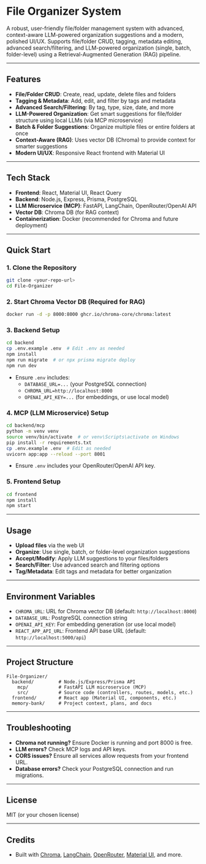 # File Organizer System

A robust, user-friendly file/folder management system with advanced, context-aware LLM-powered organization suggestions and a modern, polished UI/UX. Supports file/folder CRUD, tagging, metadata editing, advanced search/filtering, and LLM-powered organization (single, batch, folder-level) using a Retrieval-Augmented Generation (RAG) pipeline.

---

## Features
- **File/Folder CRUD**: Create, read, update, delete files and folders
- **Tagging & Metadata**: Add, edit, and filter by tags and metadata
- **Advanced Search/Filtering**: By tag, type, size, date, and more
- **LLM-Powered Organization**: Get smart suggestions for file/folder structure using local LLMs (via MCP microservice)
- **Batch & Folder Suggestions**: Organize multiple files or entire folders at once
- **Context-Aware (RAG)**: Uses vector DB (Chroma) to provide context for smarter suggestions
- **Modern UI/UX**: Responsive React frontend with Material UI

---

## Tech Stack
- **Frontend**: React, Material UI, React Query
- **Backend**: Node.js, Express, Prisma, PostgreSQL
- **LLM Microservice (MCP)**: FastAPI, LangChain, OpenRouter/OpenAI API
- **Vector DB**: Chroma DB (for RAG context)
- **Containerization**: Docker (recommended for Chroma and future deployment)

---

## Quick Start

### 1. Clone the Repository
```sh
git clone <your-repo-url>
cd File-Organizer
```

### 2. Start Chroma Vector DB (Required for RAG)
```sh
docker run -d -p 8000:8000 ghcr.io/chroma-core/chroma:latest
```

### 3. Backend Setup
```sh
cd backend
cp .env.example .env  # Edit .env as needed
npm install
npm run migrate  # or npx prisma migrate deploy
npm run dev
```
- Ensure `.env` includes:
  - `DATABASE_URL=...` (your PostgreSQL connection)
  - `CHROMA_URL=http://localhost:8000`
  - `OPENAI_API_KEY=...` (for embeddings, or use local model)

### 4. MCP (LLM Microservice) Setup
```sh
cd backend/mcp
python -m venv venv
source venv/bin/activate  # or venv\Scripts\activate on Windows
pip install -r requirements.txt
cp .env.example .env  # Edit as needed
uvicorn app:app --reload --port 8001
```
- Ensure `.env` includes your OpenRouter/OpenAI API key.

### 5. Frontend Setup
```sh
cd frontend
npm install
npm start
```

---

## Usage
- **Upload files** via the web UI
- **Organize**: Use single, batch, or folder-level organization suggestions
- **Accept/Modify**: Apply LLM suggestions to your files/folders
- **Search/Filter**: Use advanced search and filtering options
- **Tag/Metadata**: Edit tags and metadata for better organization

---

## Environment Variables
- `CHROMA_URL`: URL for Chroma vector DB (default: `http://localhost:8000`)
- `DATABASE_URL`: PostgreSQL connection string
- `OPENAI_API_KEY`: For embedding generation (or use local model)
- `REACT_APP_API_URL`: Frontend API base URL (default: `http://localhost:5000/api`)

---

## Project Structure
```
File-Organizer/
  backend/         # Node.js/Express/Prisma API
    mcp/           # FastAPI LLM microservice (MCP)
    src/           # Source code (controllers, routes, models, etc.)
  frontend/        # React app (Material UI, components, etc.)
  memory-bank/     # Project context, plans, and docs
```

---

## Troubleshooting
- **Chroma not running?** Ensure Docker is running and port 8000 is free.
- **LLM errors?** Check MCP logs and API keys.
- **CORS issues?** Ensure all services allow requests from your frontend URL.
- **Database errors?** Check your PostgreSQL connection and run migrations.

---

## License
MIT (or your chosen license)

---

## Credits
- Built with [Chroma](https://docs.trychroma.com/), [LangChain](https://python.langchain.com/), [OpenRouter](https://openrouter.ai/), [Material UI](https://mui.com/), and more. 